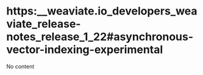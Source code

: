 # https:__weaviate.io_developers_weaviate_release-notes_release_1_22#asynchronous-vector-indexing-experimental
No content